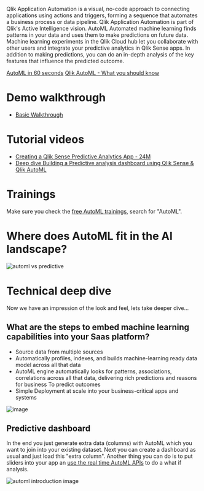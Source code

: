 Qlik Application Automation is a visual, no-code approach to connecting applications using actions and triggers, forming a sequence that automates a business process or data pipeline. Qlik Application Automation is part of Qlik's Active Intelligence vision.
AutoML Automated machine learning finds patterns in your data and uses them to make predictions on future data. Machine learning experiments in the Qlik Cloud hub let you collaborate with other users and integrate your predictive analytics in Qlik Sense apps. In addition to making predictions, you can do an in-depth analysis of the key features that influence the predicted outcome.

[AutoML in 60 seconds](https://youtu.be/VDYtNcF5jEk)
[Qlik AutoML - What you should know](https://youtu.be/4TCGyiWfqT4)

# Demo walkthrough
- [Basic Walkthrough](https://app.getreprise.com/launch/D6l9l0n/?trk=feed_main-feed-card_feed-article-content)

# Tutorial videos
- [Creating a Qlik Sense Predictive Analytics App - 24M](https://youtu.be/vwAt3aH4Hec)
- [Deep dive Building a Predictive analysis dashboard using Qlik Sense & Qlik AutoML](https://youtu.be/bN5OaY3kc6o)

# Trainings
Make sure you check the [free AutoML trainings](https://learning.qlik.com/mod/page/view.php?id=24708&price=free), search for "AutoML".

# Where does AutoML fit in the AI landscape?

![automl vs predictive](https://user-images.githubusercontent.com/12411165/236762399-284a0cd6-1b8d-4cda-b8fe-a4feb51c4934.png)


# Technical deep dive
Now we have an impression of the look and feel, lets take deeper dive...

## What are the steps to embed machine learning capabilities into your Saas platform?
- Source data from multiple sources
- Automatically profiles, indexes, and builds machine-learning ready data model across all that data
- AutoML engine automatically looks for patterns, associations, correlations across all that data, delivering rich predictions and reasons for business 
To predict outcomes
- Simple Deployment at scale into your business-critical apps and systems


![image](https://user-images.githubusercontent.com/12411165/236760266-56186559-30ab-4075-bfdd-ec51e21b6b8e.png)

## Predictive dashboard
In the end you just generate extra data (columns) with AutoML which you want to join into your existing dataset. Next you can create a dashboard as usual and just load this "extra column". Another thing you can do is to put sliders into your app an [use the real time AutoML APIs](https://community.qlik.com/t5/Design/Building-What-If-Scenarios-using-SSE-and-the-Qlik-AutoML/ba-p/1907221) to do a what if analysis. 

![automl introduction image](https://user-images.githubusercontent.com/12411165/236759569-78aeaaa6-a707-4188-989f-3cee99fb99bc.png)

